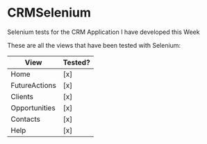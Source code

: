 # CRMSelenium
Selenium tests for the CRM Application I have developed this Week

These are all the views that have been tested with Selenium:

| View | Tested? |
| ----------- | ----------- |
| Home | [x] |
| FutureActions | [x] |
| Clients | [x] |
| Opportunities | [x] |
| Contacts | [x] |
| Help | [x] |
